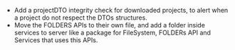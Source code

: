 - Add a projectDTO integrity check for downloaded projects, to alert when a project do not respect the DTOs structures.
- Move the FOLDERS APIs to their own file, and add a folder inside services to server like a package for FileSystem, FOLDERs API and Services that uses this APIs.